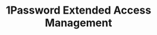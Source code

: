 ---
description: Secure every sign-in for every app on every device.
episode: 604
link: https://1password.com/unplugged
shortname: 1password.com-lup
title: 1Password Extended Access Management
---